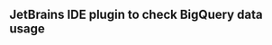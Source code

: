 JetBrains IDE plugin to check BigQuery data usage
-------------------------------------------------
